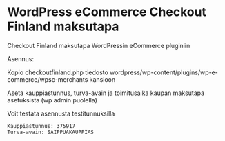 WordPress eCommerce Checkout Finland maksutapa
==============================================

Checkout Finland maksutapa WordPressin eCommerce pluginiin 

Asennus:

Kopio checkoutfinland.php tiedosto wordpress/wp-content/plugins/wp-e-commerce/wpsc-merchants kansioon
	
Aseta kauppiastunnus, turva-avain ja toimitusaika kaupan maksutapa asetuksista (wp admin puolella)
	
Voit testata asennusta testitunnuksilla

	Kauppiastunnus: 375917 
	Turva-avain: SAIPPUAKAUPPIAS